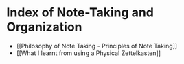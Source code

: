 # Index of Note-Taking and Organization

- [[Philosophy of Note Taking - Principles of Note Taking]]
- [[What I learnt from using a Physical Zettelkasten]]